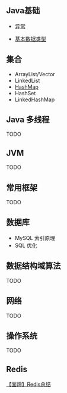 ## Java基础

- [异常](https://github.com/tyronczt/java-learn/blob/master/basic/Exception.md)

- [基本数据类型](https://github.com/tyronczt/java-learn/blob/master/basic/dataTypes.md)

## 集合

- ArrayList/Vector
- LinkedList
- [HashMap](https://github.com/tyronczt/java-learn/blob/master/Collection/HashMap.md)
- HashSet
- LinkedHashMap

## Java 多线程

TODO

## JVM

TODO

## 常用框架

TODO

## 数据库

- MySQL 索引原理
- SQL 优化

## 数据结构域算法

TODO

## 网络

TODO

## 操作系统

TODO

## Redis

[【面蹄】Redis总结](https://blog.csdn.net/tian330726/article/details/84332830)

